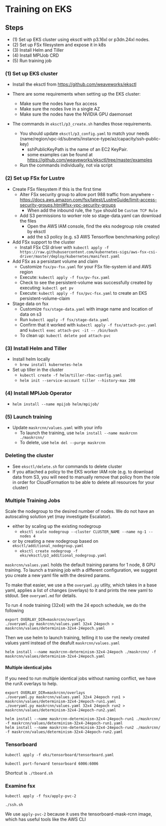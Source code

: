 # Training on EKS

## Steps

* (1) Set up EKS cluster using eksctl with p3.16xl or p3dn.24xl nodes.
* (2) Set up FSx filesystem and expose it in k8s
* (3) Install Helm and Tiller
* (4) Install MPIJob CRD
* (5) Run training job


### (1) Set up EKS cluster

- Install the eksctl from https://github.com/weaveworks/eksctl

- There are some requirements when setting up the EKS cluster:
    - Make sure the nodes have fsx access
    - Make sure the nodes live in a single AZ
    - Make sure the nodes have the NVIDIA GPU daemonset

- The commands in `eksctl/p3_create.sh` handles those requirements.
    - You should update `eksctl/p3_config.yaml` to match your needs (name/region/vpc-id/subnets/instance-type/az/capacity/ssh-public-key)
        - sshPublicKeyPath is the name of an EC2 KeyPair.
        - some examples can be found at https://github.com/weaveworks/eksctl/tree/master/examples
    - Run the commands individually, not via script



### (2) Set up FSx for Lustre

- Create FSx filesystem if this is the first time
    - Alter FSx security group to allow port 988 traffic from anywhere - https://docs.aws.amazon.com/fsx/latest/LustreGuide/limit-access-security-groups.html#fsx-vpc-security-groups
        - When add the inbound rule, the `Type` should be `Custom TCP Rule`
    - Add S3 permissions to worker role so stage-data.yaml can download the files
        - Open the AWS IAM console, find the eks nodegroup role created by eksctl
        - add the s3 policy (e.g. s3 AWS Tensorflow benchmarking policy)
- Add FSx support to the cluster
    - Install FSx CSI driver with `kubectl apply -f https://raw.githubusercontent.com/kubernetes-sigs/aws-fsx-csi-driver/master/deploy/kubernetes/manifest.yaml`
- Add FSx as a persistant volume and claim
    - Customize `fsx/pv-fsx.yaml` for your FSx file-system id and AWS region
    - Execute: `kubectl apply -f fsx/pv-fsx.yaml`
    - Check to see the persistent-volume was successfully created by executing: `kubectl get pv`
    - Execute: `kubectl apply -f fsx/pvc-fsx.yaml` to create an EKS persistent-volume-claim
- Stage data on fsx
    - Customize `fsx/stage-data.yaml` with image name and location of data on s3
    - Run `kubectl apply -f fsx/stage-data.yaml`
    - Confirm that it worked with  `kubectl apply -f fsx/attach-pvc.yaml` and `kubectl exec attach-pvc -it -- /bin/bash`
    - To clean up: `kubectl delete pod attach-pvc`

### (3) Install Helm and Tiller

- Install helm locally
    - `brew install kubernetes-helm`
- Set up tiller in the cluster
    - `kubectl create -f helm/tiller-rbac-config.yaml`
    - `helm init --service-account tiller --history-max 200`


### (4) Install MPIJob Operator

- `helm install --name mpijob helm/mpijob/`


### (5) Launch training

- Update `maskrcnn/values.yaml` with your info
    - To launch the training, use `helm install --name maskrcnn ./maskrcnn/`
    - To delete, use `helm del --purge maskrcnn`

### Deleting the cluster

- See `eksctl/delete.sh` for commands to delete cluster
- If you attached a policy to the EKS worker IAM role (e.g. to download data from S3, you will need to manually remove that policy from the role in order for CloudFormation to be able to delete all resources for your cluster)


### Multiple Training Jobs

Scale the nodegroup to the desired number of nodes. We do not have an autoscaling solution yet (may investigate Escalator).

- either by scaling up the existing nodegroup
    - `eksctl scale nodegroup --cluster CLUSTER_NAME --name ng-1 --nodes 4`
- or by creating a new nodegroup based on `eksctl/additional_nodegroup.yaml`
    - `eksctl create nodegroup -f eks/eksctl/p3_additional_nodegroup.yaml`

`maskrcnn/values.yaml` holds the default training params for 1 node, 8 GPU training. To launch a training job with a different configuration, we suggest you create a new yaml file with the desired params. 

To make that easier, we use a the `overyaml.py` utlity, which takes in a base yaml, applies a list of changes (overlays) to it and prints the new yaml to stdout. See `overyaml.md` for details.

To run 4 node training (32x4) with the 24 epoch schedule, we do the following

```
export OVERLAY_DIR=maskrcnn/overlays
./overyaml.py maskrcnn/values.yaml 32x4 24epoch > maskrcnn/values/determinism-32x4-24epoch.yaml
```

Then we use helm to launch training, telling it to use the newly created values yaml instead of the deafult `maskrcnn/values.yaml`

```
helm install --name maskrcnn-determinism-32x4-24epoch ./maskrcnn/ -f maskrcnn/values/determinism-32x4-24epoch.yaml
```

#### Multiple identical jobs

If you need to run multiple identical jobs without naming conflict, we have the runX overlays to help.

```
export OVERLAY_DIR=maskrcnn/overlays
./overyaml.py maskrcnn/values.yaml 32x4 24epoch run1 > maskrcnn/values/determinism-32x4-24epoch-run1.yaml
./overyaml.py maskrcnn/values.yaml 32x4 24epoch run2 > maskrcnn/values/determinism-32x4-24epoch-run2.yaml

helm install --name maskrcnn-determinism-32x4-24epoch-run1 ./maskrcnn/ -f maskrcnn/values/determinism-32x4-24epoch-run1.yaml
helm install --name maskrcnn-determinism-32x4-24epoch-run2 ./maskrcnn/ -f maskrcnn/values/determinism-32x4-24epoch-run2.yaml
```
       


### Tensorboard 

`kubectl apply -f eks/tensorboard/tensorboard.yaml`

`kubectl port-forward tensorboard 6006:6006`

Shortcut is `./tboard.sh`

### Examine fsx

`kubectl apply -f fsx/apply-pvc-2`

`./ssh.sh`

We use `apply-pvc-2` because it uses the tensorboard-mask-rcnn image, which has useful tools like the AWS CLI

